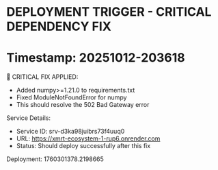 # DEPLOYMENT TRIGGER - CRITICAL DEPENDENCY FIX
# Timestamp: 20251012-203618

🚨 CRITICAL FIX APPLIED:
- Added numpy>=1.21.0 to requirements.txt
- Fixed ModuleNotFoundError for numpy
- This should resolve the 502 Bad Gateway error

Service Details:
- Service ID: srv-d3ka98juibrs73f4uuq0
- URL: https://xmrt-ecosystem-1-rup6.onrender.com
- Status: Should deploy successfully after this fix

Deployment: 1760301378.2198665

